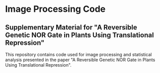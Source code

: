# Image Processing Code
## Supplementary Material for "A Reversible Genetic NOR Gate in Plants Using Translational Repression"

This repository contains code used for image processing and statistical analysis presented in the paper "A Reversible Genetic NOR Gate in Plants Using Translational Repression".
